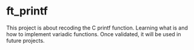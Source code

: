 # ft_printf
This project is about recoding the C printf function. Learning what is and how to implement variadic functions. Once validated, it will be used in future projects. 
